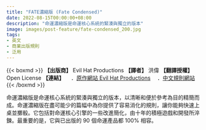 ```yaml
---
title: "FATE濃縮版 (Fate Condensed)"
date: 2022-08-15T00:00:00+08:00
description: "命運濃縮版是命運核心系統的緊湊與獨立的版本"
image: images/post-feature/fate-condensed_200.jpg
tags: 
- 英文
- 商業出版規則
- 泛用
---
```

{{< boxmd >}}
**【出版商】** Evil Hat Productions
**【譯者】** 洪偉
**【翻譯授權】** Open License
**【連結】**
　．[原作網站 Evil Hat Productions](https://evilhat.com/product/fate-condensed/)
　．[中文規則網站](https://fate-srd.wayneh.tw)
{{< /boxmd >}}

命運濃縮版是命運核心系統的緊湊與獨立的版本，以清晰和便於參考為目的精簡而成。命運濃縮版在盡可能少的篇幅中為你提供了容易消化的規則，讓你能夠快速上桌並擲骰。它包括對命運核心引擎的一些改進簡化，由十年的積極遊戲和開發所淬鍊。最重要的是，它與已出版的 90 個命運產品都 100% 相容。